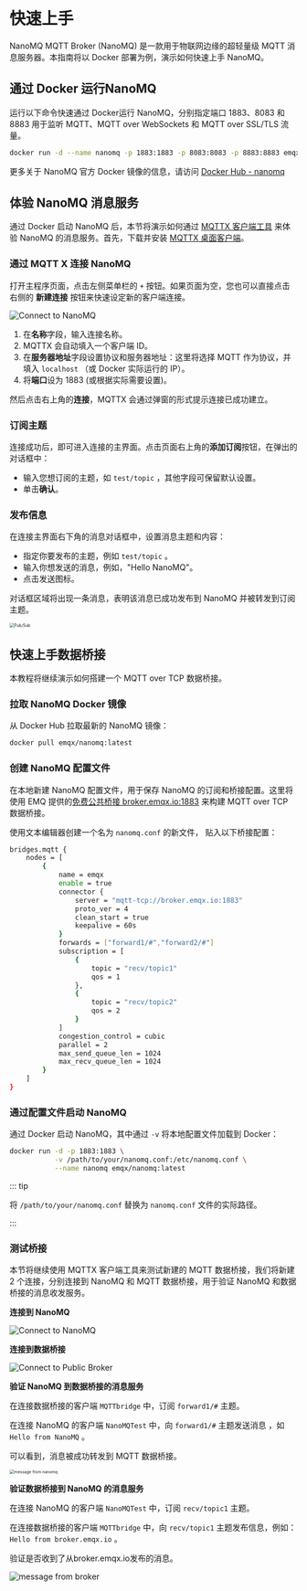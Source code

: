 # 快速上手

NanoMQ MQTT Broker (NanoMQ) 是一款用于物联网边缘的超轻量级 MQTT 消息服务器。本指南将以 Docker 部署为例，演示如何快速上手 NanoMQ。

## 通过 Docker 运行NanoMQ

运行以下命令快速通过 Docker运行 NanoMQ，分别指定端口 1883、8083 和 8883 用于监听 MQTT、MQTT over WebSockets 和 MQTT over SSL/TLS 流量。

```bash
docker run -d --name nanomq -p 1883:1883 -p 8083:8083 -p 8883:8883 emqx/nanomq:latest
```

更多关于 NanoMQ 官方 Docker 镜像的信息，请访问 [Docker Hub - nanomq](https://hub.docker.com/r/emqx/nanomq)

## 体验 NanoMQ 消息服务

通过 Docker 启动 NanoMQ 后，本节将演示如何通过 [MQTTX 客户端工具](https://mqttx.app/zh) 来体验 NanoMQ 的消息服务。首先，下载并安装 [MQTTX 桌面客户端](https://mqttx.app/zh/downloads)。

### 通过 MQTT X 连接 NanoMQ

打开主程序页面，点击左侧菜单栏的 `+` 按钮。如果页面为空，您也可以直接点击右侧的 **新建连接** 按钮来快速设定新的客户端连接。

![Connect to NanoMQ](./assets/connect-nanomq.png)

1. 在**名称**字段，输入连接名称。
2. MQTTX 会自动填入一个客户端 ID。
3. 在**服务器地址**字段设置协议和服务器地址：这里将选择 MQTT 作为协议，并填入 `localhost` （或 Docker 实际运行的 IP）。
4. 将**端口**设为 1883 (或根据实际需要设置)。

然后点击右上角的**连接**，MQTTX 会通过弹窗的形式提示连接已成功建立。

### 订阅主题

连接成功后，即可进入连接的主界面。点击页面右上角的**添加订阅**按钮，在弹出的对话框中：

- 输入您想订阅的主题，如 `test/topic` ，其他字段可保留默认设置。
-  单击**确认**。

### 发布信息

在连接主界面右下角的消息对话框中，设置消息主题和内容：

- 指定你要发布的主题，例如 `test/topic` 。
- 输入你想发送的消息，例如，"Hello NanoMQ"。
- 点击发送图标。

对话框区域将出现一条消息，表明该消息已成功发布到 NanoMQ 并被转发到订阅主题。

<img src="./assets/mqttx.png" alt="Pub/Sub" style="zoom:50%;" />

## 快速上手数据桥接

本教程将继续演示如何搭建一个 MQTT over TCP 数据桥接。

### 拉取 NanoMQ Docker 镜像

从 Docker Hub 拉取最新的 NanoMQ 镜像：

```bash
docker pull emqx/nanomq:latest
```

### 创建 NanoMQ 配置文件

在本地新建 NanoMQ 配置文件，用于保存 NanoMQ 的订阅和桥接配置。这里将使用 EMQ 提供的[免费公共桥接 broker.emqx.io:1883](https://www.emqx.com/en/mqtt/public-mqtt5-broker) 来构建 MQTT over TCP 数据桥接。

使用文本编辑器创建一个名为 `nanomq.conf` 的新文件， 贴入以下桥接配置：

```bash
bridges.mqtt {
    nodes = [ 
        {
            name = emqx
            enable = true
            connector {
                server = "mqtt-tcp://broker.emqx.io:1883"
                proto_ver = 4
                clean_start = true
                keepalive = 60s
            }
            forwards = ["forward1/#","forward2/#"]
            subscription = [
                {
                    topic = "recv/topic1"
                    qos = 1
                },
                {
                    topic = "recv/topic2"
                    qos = 2
                }
            ]
            congestion_control = cubic
            parallel = 2
            max_send_queue_len = 1024
            max_recv_queue_len = 1024
        }
    ]
}
```

### 通过配置文件启动 NanoMQ

通过 Docker 启动 NanoMQ，其中通过 `-v` 将本地配置文件加载到 Docker：

```bash
docker run -d -p 1883:1883 \
           -v /path/to/your/nanomq.conf:/etc/nanomq.conf \
           --name nanomq emqx/nanomq:latest
```

::: tip

将 `/path/to/your/nanomq.conf` 替换为 `nanomq.conf` 文件的实际路径。

:::

### 测试桥接

本节将继续使用 MQTTX 客户端工具来测试新建的 MQTT 数据桥接，我们将新建 2 个连接，分别连接到 NanoMQ 和 MQTT 数据桥接，用于验证 NanoMQ 和数据桥接的消息收发服务。

**连接到 NanoMQ**

![Connect to NanoMQ](./assets/connect-nanomq.png)

**连接到数据桥接**

![Connect to Public Broker](./assets/connect-public-broker.png)

**验证 NanoMQ 到数据桥接的消息服务**

在连接数据桥接的客户端 `MQTTbridge` 中，订阅 `forward1/#` 主题。

在连接 NanoMQ 的客户端 `NanoMQTest` 中，向 `forward1/#` 主题发送消息 ，如 `Hello from NanoMQ` 。

可以看到，消息被成功转发到 MQTT 数据桥接。

<img src="./assets/hellofromnano.png" alt="message from nanomq" style="zoom:50%;" />

**验证数据桥接到  NanoMQ 的消息服务**

在连接 NanoMQ 的客户端 `NanoMQTest` 中，订阅 `recv/topic1` 主题。

在连接数据桥接的客户端 `MQTTbridge` 中，向 `recv/topic1` 主题发布信息，例如： `Hello from broker.emqx.io` 。

验证是否收到了从broker.emqx.io发布的消息。

![message from broker](./assets/hellofrombroker.png)
